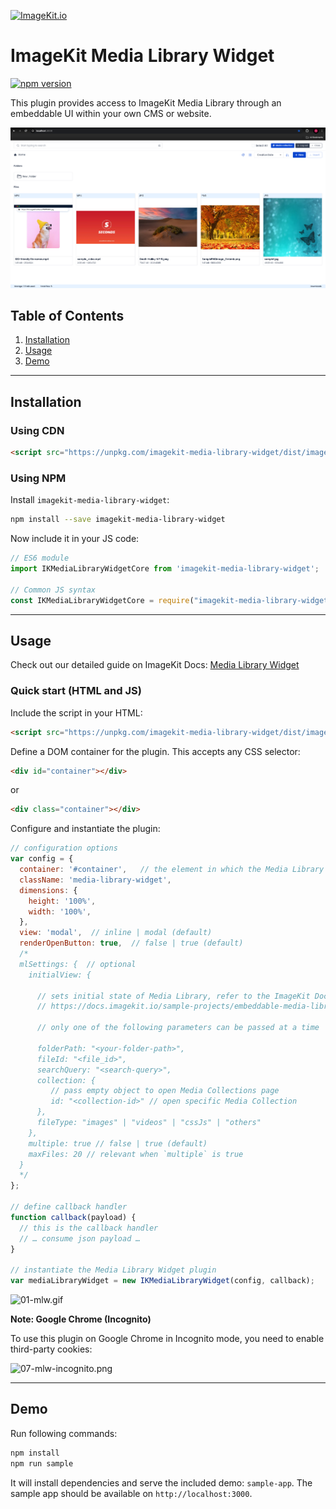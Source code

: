 [<img width="250" alt="ImageKit.io" src="https://raw.githubusercontent.com/imagekit-developer/imagekit-javascript/master/assets/imagekit-light-logo.svg"/>](https://imagekit.io)

# ImageKit Media Library Widget

[![npm version](https://img.shields.io/npm/v/imagekit-media-library-widget)](https://www.npmjs.com/package/imagekit-media-library-widget)

This plugin provides access to ImageKit Media Library through an embeddable UI within your own CMS or website.

![01-mlw-intro.png](assets/screenshots/01-mlw-intro.png)

## Table of Contents

1. [Installation](#installation)
1. [Usage](#usage)
1. [Demo](#demo)

---

## Installation

### Using CDN

```html
<script src="https://unpkg.com/imagekit-media-library-widget/dist/imagekit-media-library-widget.min.js"></script>
```

### Using NPM

Install `imagekit-media-library-widget`:

```bash
npm install --save imagekit-media-library-widget
```

Now include it in your JS code:

```js
// ES6 module
import IKMediaLibraryWidgetCore from 'imagekit-media-library-widget';

// Common JS syntax
const IKMediaLibraryWidgetCore = require("imagekit-media-library-widget");
```
---

## Usage

Check out our detailed guide on ImageKit Docs: [Media Library Widget](https://docs.imagekit.io/sample-projects/embeddable-media-library-widget)

### Quick start (HTML and JS)

Include the script in your HTML:

```html
<script src="https://unpkg.com/imagekit-media-library-widget/dist/imagekit-media-library-widget.min.js"></script>
```

Define a DOM container for the plugin. This accepts any CSS selector:

```html
<div id="container"></div>
```
or
```html
<div class="container"></div>
```

Configure and instantiate the plugin:

```js
// configuration options
var config = {
  container: '#container',   // the element in which the Media Library Widget will be rendered
  className: 'media-library-widget',
  dimensions: {
    height: '100%',
    width: '100%',
  },
  view: 'modal',  // inline | modal (default)
  renderOpenButton: true,  // false | true (default)
  /*
  mlSettings: {  // optional
    initialView: {  
      
      // sets initial state of Media Library, refer to the ImageKit Docs for more information
      // https://docs.imagekit.io/sample-projects/embeddable-media-library-widget

      // only one of the following parameters can be passed at a time
    
      folderPath: "<your-folder-path>",
      fileId: "<file_id>",
      searchQuery: "<search-query>",
      collection: { 
         // pass empty object to open Media Collections page
         id: "<collection-id>" // open specific Media Collection
      },
      fileType: "images" | "videos" | "cssJs" | "others"
    },
    multiple: true // false | true (default)
    maxFiles: 20 // relevant when `multiple` is true
  }
  */
};

// define callback handler
function callback(payload) {
  // this is the callback handler
  // … consume json payload …
}

// instantiate the Media Library Widget plugin
var mediaLibraryWidget = new IKMediaLibraryWidget(config, callback);
```

![01-mlw.gif](assets/gifs/01-mlw.gif)

**Note: Google Chrome (Incognito)**

To use this plugin on Google Chrome in Incognito mode, you need to enable third-party cookies:

![07-mlw-incognito.png](assets/screenshots/07-mlw-incognito.png)

---

## Demo

Run following commands:

```bash
npm install
npm run sample
```
It will install dependencies and serve the included demo: `sample-app`.
The sample app should be available on `http://localhost:3000`.

